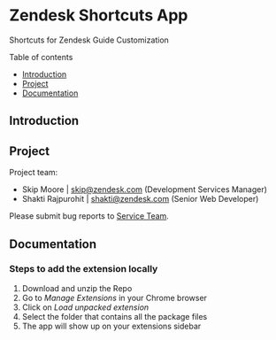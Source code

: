 # Zendesk Shortcuts App
Shortcuts for Zendesk Guide Customization

Table of contents
- [Introduction](#introduction)
- [Project](#project)
- [Documentation](#documentation)

## Introduction


## Project
Project team:
- Skip Moore | skip@zendesk.com (Development Services Manager)
- Shakti Rajpurohit | shakti@zendesk.com (Senior Web Developer)

Please submit bug reports to [Service Team](services@zendesk.com).

## Documentation
### Steps to add the extension locally
1. Download and unzip the Repo
2. Go to *Manage Extensions* in your Chrome browser
3. Click on *Load unpacked extension*
4. Select the folder that contains all the package files
5. The app will show up on your extensions sidebar
